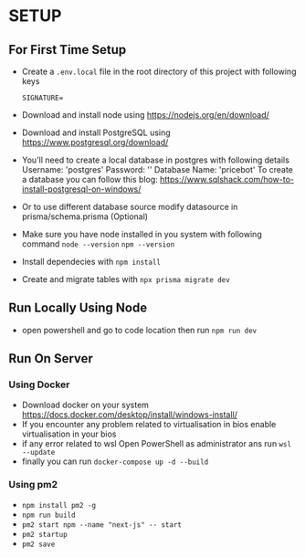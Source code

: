 # SETUP

## For First Time Setup

- Create a `.env.local` file in the root directory of this project with following keys

  ```
  SIGNATURE=
  ```

- Download and install node using https://nodejs.org/en/download/
- Download and install PostgreSQL using https://www.postgresql.org/download/
- You'll need to create a local database in postgres with following details
  Username: 'postgres'
  Password: ''
  Database Name: 'pricebot'
  To create a database you can follow this blog: https://www.sqlshack.com/how-to-install-postgresql-on-windows/
- Or to use different database source modify datasource in prisma/schema.prisma (Optional)
- Make sure you have node installed in you system with following command
  `node --version`
  `npm --version`
- Install dependecies with `npm install`
- Create and migrate tables with `npx prisma migrate dev`

## Run Locally Using Node

- open powershell and go to code location then run `npm run dev`

## Run On Server

### Using Docker

- Download docker on your system https://docs.docker.com/desktop/install/windows-install/
- If you encounter any problem related to virtualisation in bios enable virtualisation in your bios
- if any error related to wsl Open PowerShell as administrator ans run
  `wsl --update`
- finally you can run `docker-compose up -d --build`

### Using pm2

- `npm install pm2 -g`
- `npm run build`
- `pm2 start npm --name "next-js" -- start`
- `pm2 startup`
- `pm2 save`
